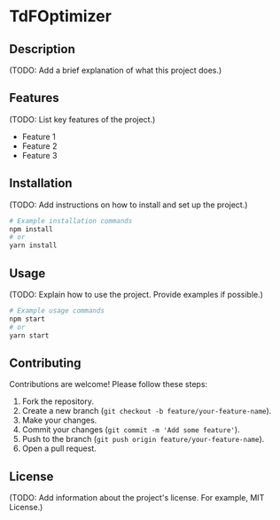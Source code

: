 # TdFOptimizer

## Description
(TODO: Add a brief explanation of what this project does.)

## Features
(TODO: List key features of the project.)
- Feature 1
- Feature 2
- Feature 3

## Installation
(TODO: Add instructions on how to install and set up the project.)

```bash
# Example installation commands
npm install
# or
yarn install
```

## Usage
(TODO: Explain how to use the project. Provide examples if possible.)

```bash
# Example usage commands
npm start
# or
yarn start
```

## Contributing
Contributions are welcome! Please follow these steps:
1. Fork the repository.
2. Create a new branch (`git checkout -b feature/your-feature-name`).
3. Make your changes.
4. Commit your changes (`git commit -m 'Add some feature'`).
5. Push to the branch (`git push origin feature/your-feature-name`).
6. Open a pull request.

## License
(TODO: Add information about the project's license. For example, MIT License.)